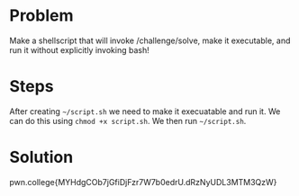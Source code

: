 # Problem
Make a shellscript that will invoke /challenge/solve, make it executable, and run it without explicitly invoking bash!

# Steps
After creating `~/script.sh` we need to make it execuatable and run it. We can do this using `chmod +x script.sh`. We then run `~/script.sh`.

# Solution
pwn.college{MYHdgCOb7jGfiDjFzr7W7b0edrU.dRzNyUDL3MTM3QzW}